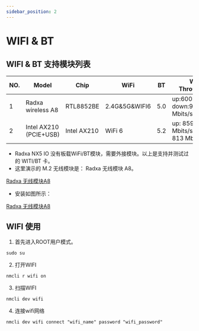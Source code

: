```yaml
---
sidebar_position: 2
---
```


# WIFI & BT

## WIFI & BT 支持模块列表

| NO. | Model                  | Chip        | WiFi          | BT  | WIFI Throughput                       | Remark |
| --- | ---------------------- | ----------- | ------------- | --- | ------------------------------------- | ------ |
| 1   | Radxa wireless A8      | RTL8852BE   | 2.4G&5G&WIFI6 | 5.0 | up:600Mbits/sec down:900 Mbits/sec    |        |
| 2   | Intel AX210 (PCIE+USB) | Intel AX210 | WiFi 6        | 5.2 | up: 859 Mbits/sec down: 813 Mbits/sec |        |

- Radxa NX5 IO 没有板载WiFi/BT模块，需要外接模块。以上是支持并测试过的 WITI/BT 卡。
- 这里演示的 M.2 无线模块是： Radxa 无线模块 A8。

[Radxa 无线模块A8](/zh/img/accessories/a8-module-01.webp)

- 安装如图所示：

[Radxa 无线模块A8](/zh/img/accessories/a8-module-02.webp)

## WIFI 使用

1. 首先进入ROOT用户模式。

```
sudo su
```

2. 打开WIFI

```
nmcli r wifi on
```

3. 扫描WIFI

```
nmcli dev wifi
```

4. 连接wifi网络

```
nmcli dev wifi connect "wifi_name" password "wifi_password"
```
